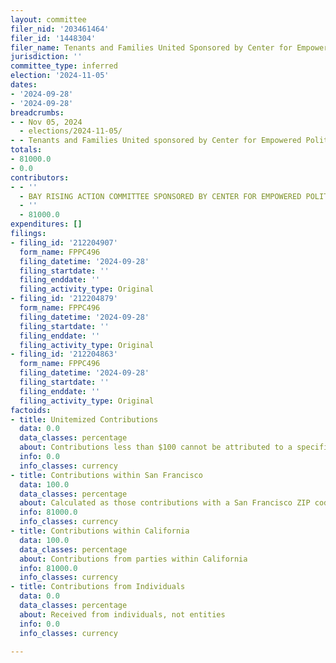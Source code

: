 ```yaml
---
layout: committee
filer_nid: '203461464'
filer_id: '1448304'
filer_name: Tenants and Families United Sponsored by Center for Empowered Politics
jurisdiction: ''
committee_type: inferred
election: '2024-11-05'
dates:
- '2024-09-28'
- '2024-09-28'
breadcrumbs:
- - Nov 05, 2024
  - elections/2024-11-05/
- - Tenants and Families United sponsored by Center for Empowered Politics
totals:
- 81000.0
- 0.0
contributors:
- - ''
  - BAY RISING ACTION COMMITTEE SPONSORED BY CENTER FOR EMPOWERED POLITICS
  - ''
  - 81000.0
expenditures: []
filings:
- filing_id: '212204907'
  form_name: FPPC496
  filing_datetime: '2024-09-28'
  filing_startdate: ''
  filing_enddate: ''
  filing_activity_type: Original
- filing_id: '212204879'
  form_name: FPPC496
  filing_datetime: '2024-09-28'
  filing_startdate: ''
  filing_enddate: ''
  filing_activity_type: Original
- filing_id: '212204863'
  form_name: FPPC496
  filing_datetime: '2024-09-28'
  filing_startdate: ''
  filing_enddate: ''
  filing_activity_type: Original
factoids:
- title: Unitemized Contributions
  data: 0.0
  data_classes: percentage
  about: Contributions less than $100 cannot be attributed to a specific individual
  info: 0.0
  info_classes: currency
- title: Contributions within San Francisco
  data: 100.0
  data_classes: percentage
  about: Calculated as those contributions with a San Francisco ZIP code
  info: 81000.0
  info_classes: currency
- title: Contributions within California
  data: 100.0
  data_classes: percentage
  about: Contributions from parties within California
  info: 81000.0
  info_classes: currency
- title: Contributions from Individuals
  data: 0.0
  data_classes: percentage
  about: Received from individuals, not entities
  info: 0.0
  info_classes: currency

---
```



